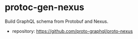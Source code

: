 # protoc-gen-nexus

Build GraphQL schema from Protobuf and Nexus.

- repository: https://github.com/proto-graphql/proto-nexus
